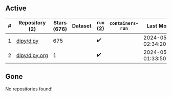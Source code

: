 ## Active
| # | Repository (2) | Stars (676) | Dataset | `run` (2) | `containers-run` | Last Modified |
| --- | --- | --- | --- | --- | --- | --- |
| 1 | [dipy/dipy](https://github.com/dipy/dipy) | 675 |  | :heavy_check_mark: |  | 2024-05-12 02:34:20+00:00 |
| 2 | [dipy/dipy.org](https://github.com/dipy/dipy.org) | 1 |  | :heavy_check_mark: |  | 2024-05-02 01:33:50+00:00 |

## Gone
No repositories found!
